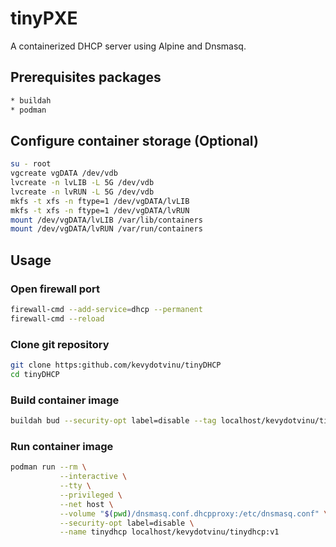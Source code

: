 # tinyPXE
A containerized DHCP server using Alpine and Dnsmasq.

## Prerequisites packages
```bash
* buildah
* podman
```

## Configure container storage (Optional)
```bash
su - root
vgcreate vgDATA /dev/vdb
lvcreate -n lvLIB -L 5G /dev/vdb
lvcreate -n lvRUN -L 5G /dev/vdb
mkfs -t xfs -n ftype=1 /dev/vgDATA/lvLIB
mkfs -t xfs -n ftype=1 /dev/vgDATA/lvRUN
mount /dev/vgDATA/lvLIB /var/lib/containers
mount /dev/vgDATA/lvRUN /var/run/containers
```

## Usage
### Open firewall port
```bash
firewall-cmd --add-service=dhcp --permanent
firewall-cmd --reload
```

### Clone git repository
```bash
git clone https:github.com/kevydotvinu/tinyDHCP
cd tinyDHCP
```

### Build container image
```bash
buildah bud --security-opt label=disable --tag localhost/kevydotvinu/tinydhcp:v1 .
```

### Run container image
```bash
podman run --rm \
           --interactive \
           --tty \
           --privileged \
           --net host \
           --volume "$(pwd)/dnsmasq.conf.dhcpproxy:/etc/dnsmasq.conf" \
           --security-opt label=disable \
           --name tinydhcp localhost/kevydotvinu/tinydhcp:v1
```
